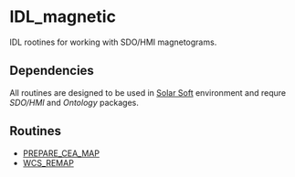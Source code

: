 # IDL_magnetic

IDL rootines for working with SDO/HMI magnetograms.

## Dependencies
All routines are designed to be used in [Solar Soft](http://www.lmsal.com/solarsoft/sswdoc/sswdoc_jtop.html) environment and requre _SDO/HMI_ and _Ontology_ packages.

## Routines

* [PREPARE_CEA_MAP](doc/prepare_cea_map.md)
* [WCS_REMAP](doc/wcs_remap.md)

